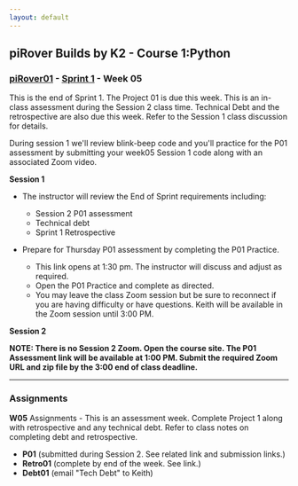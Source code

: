 ```yaml
---
layout: default
---
```

## piRover Builds by K2 - Course 1:Python

### [piRover01](../../) - [Sprint 1](../) - Week 05

This is the end of Sprint 1. The Project 01 is due this week. This is an in-class assessment during the Session 2 class time. Technical Debt and the retrospective are also due this week. Refer to the Session 1 class discussion for details.

During session 1 we'll review blink-beep code and you'll practice for the P01 assessment by submitting your week05 Session 1 code along with an associated Zoom video.

**Session 1**
- The instructor will review the End of Sprint requirements including:
  - Session 2 P01 assessment
  - Technical debt
  - Sprint 1 Retrospective

- Prepare for Thursday P01 assessment by completing the P01 Practice.
  - This link opens at 1:30 pm. The instructor will discuss and adjust as required.
  - Open the P01 Practice and complete as directed.
  - You may leave the class Zoom session but be sure to reconnect if you are having difficulty or have questions. Keith will be available in the Zoom session until 3:00 PM.

**Session 2**

**NOTE: There is no Session 2 Zoom. Open the course site. The P01 Assessment link will be available at 1:00 PM. Submit the required Zoom URL and zip file by the 3:00 end of class deadline.**
    

---

### Assignments
**W05** Assignments - This is an assessment week. Complete Project 1 along with retrospective and any technical debt. Refer to class notes on completing debt and retrospective. 
- **P01** (submitted during Session 2. See related link and submission links.)
- **Retro01** (complete by end of the week. See link.)
- **Debt01**  (email "Tech Debt" to Keith)

  